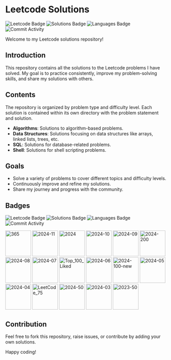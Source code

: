 # Leetcode Solutions

![Leetcode Badge](https://img.shields.io/badge/Leetcode-000000?style=flat-square&logo=Leetcode&logoColor=white)
![Solutions Badge](https://img.shields.io/badge/Solutions-100+-brightgreen?style=flat-square)
![Languages Badge](https://img.shields.io/badge/Languages-Python%20%7C%20C++%20%7C%20Java%20%7C%20JavaScript-blue?style=flat-square)
![Commit Activity](https://img.shields.io/github/commit-activity/m/<your-username>/leetcode-solutions?style=flat-square)

Welcome to my Leetcode solutions repository! 

## Introduction

This repository contains all the solutions to the Leetcode problems I have solved. My goal is to practice consistently, improve my problem-solving skills, and share my solutions with others.

## Contents

The repository is organized by problem type and difficulty level. Each solution is contained within its own directory with the problem statement and solution.

- **Algorithms**: Solutions to algorithm-based problems.
- **Data Structures**: Solutions focusing on data structures like arrays, linked lists, trees, etc.
- **SQL**: Solutions for database-related problems.
- **Shell**: Solutions for shell scripting problems.

## Goals

- Solve a variety of problems to cover different topics and difficulty levels.
- Continuously improve and refine my solutions.
- Share my journey and progress with the community.

## Badges

![Leetcode Badge](https://img.shields.io/badge/Leetcode-000000?style=flat-square&logo=Leetcode&logoColor=white)
![Solutions Badge](https://img.shields.io/badge/Solutions-100+-brightgreen?style=flat-square)
![Languages Badge](https://img.shields.io/badge/Languages-Python%20%7C%20C++%20%7C%20Java%20%7C%20JavaScript-blue?style=flat-square)
![Commit Activity](https://img.shields.io/github/commit-activity/m/<your-username>/leetcode-solutions?style=flat-square)

<p>
  <img src="https://github.com/user-attachments/assets/6c832065-bfcf-483d-bf6c-e9441976d752" alt="365" width="80">
  <img src="https://github.com/user-attachments/assets/15f1da6c-25a2-49d1-9182-0b5fe2a1790f" alt="2024-11" width="80">
  <img src="https://github.com/user-attachments/assets/a99dfd12-ab5b-417b-b66f-1b8bcb523847" alt="2024" width="80">
  <img src="https://github.com/user-attachments/assets/a1d067fd-9cd3-4318-99f1-fef4bf706001" alt="2024-10" width="80">
  <img src="https://github.com/user-attachments/assets/affb5b80-dc13-46a0-9e00-042c87fd976c" alt="2024-09" width="80">
  <img src="https://github.com/user-attachments/assets/2732491d-9e15-4982-b211-0a2d3c20bbbd" alt="2024-200" width="80">
  <img src="https://github.com/user-attachments/assets/5c51dbf8-b413-43c8-91f8-6b22c969aa87" alt="2024-08" width="80">
  <img src="https://github.com/user-attachments/assets/dc9f7471-85f1-4634-9551-99c5132b7592" alt="2024-07" width="80">
  <img src="https://github.com/user-attachments/assets/9c4af7b3-303e-4268-9bbf-4cc93fd41ea6" alt="Top_100_Liked" width="80">
  <img src="https://github.com/user-attachments/assets/c2e3c274-9a12-4f40-a0a5-c4de59d90959" alt="2024-06" width="80">
  <img src="https://github.com/user-attachments/assets/6d2a9bfa-b6fe-4a09-9126-aaa3c685f725" alt="2024-100-new" width="80">
  <img src="https://github.com/user-attachments/assets/b286e8ca-8d04-49a2-8c06-4489ba56e78f" alt="2024-05" width="80">
  <img src="https://github.com/user-attachments/assets/c4c5e534-24b7-4114-9e40-de2923000d95" alt="2024-04" width="80">
  <img src="https://github.com/user-attachments/assets/487774d5-4b38-4f8d-93ba-af3a302f6d89" alt="LeetCode_75" width="80">
  <img src="https://github.com/user-attachments/assets/d90fa822-cad8-42ec-933d-58db4f79bd2c" alt="2024-50" width="80">
  <img src="https://github.com/user-attachments/assets/a5517b66-00d8-4273-a233-d75e26d92ac9" alt="2024-03" width="80">
  <img src="https://github.com/user-attachments/assets/bbdce928-b0a7-4a4d-afc9-cab3c5011a51" alt="2023-50" width="80">
</p>




## Contribution

Feel free to fork this repository, raise issues, or contribute by adding your own solutions. 

Happy coding!



